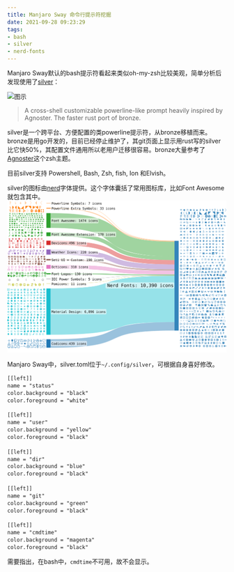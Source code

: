 ```yaml
---
title: Manjaro Sway 命令行提示符挖掘 
date: 2021-09-28 09:23:29
tags:
- bash
- silver
- nerd-fonts
---
```

Manjaro Sway默认的bash提示符看起来类似oh-my-zsh比较美观，简单分析后发现使用了[silver](https://github.com/reujab/silver)：

![图示](https://github.com/reujab/silver/raw/master/sleep.png)

> A cross-shell customizable powerline-like prompt heavily inspired by Agnoster. The faster rust port of bronze.

silver是一个跨平台、方便配置的类powerline提示符，从bronze移植而来。bronze是用go开发的，目前已经停止维护了，其git页面上显示用rust写的silver比它快50%，其配置文件通用所以老用户迁移很容易。bronze大量参考了[Agnoster](https://github.com/agnoster/agnoster-zsh-theme)这个zsh主题。

目前silver支持 Powershell, Bash, Zsh, fish, Ion 和Elvish。

silver的图标由[nerd](https://github.com/ryanoasis/nerd-fonts)字体提供。这个字体囊括了常用图标库，比如Font Awesome就包含其中。
![diagram](https://github.com/ryanoasis/nerd-fonts/raw/master/images/sankey-glyphs-combined-diagram.svg)

Manjaro Sway中，silver.toml位于`~/.config/silver`，可根据自身喜好修改。

```xml
[[left]]
name = "status"
color.background = "black"
color.foreground = "white"

[[left]]
name = "user"
color.background = "yellow"
color.foreground = "black"

[[left]]
name = "dir"
color.background = "blue"
color.foreground = "black"

[[left]]
name = "git"
color.background = "green"
color.foreground = "black"

[[left]]
name = "cmdtime"
color.background = "magenta"
color.foreground = "black"
```

需要指出，在bash中，`cmdtime`不可用，故不会显示。